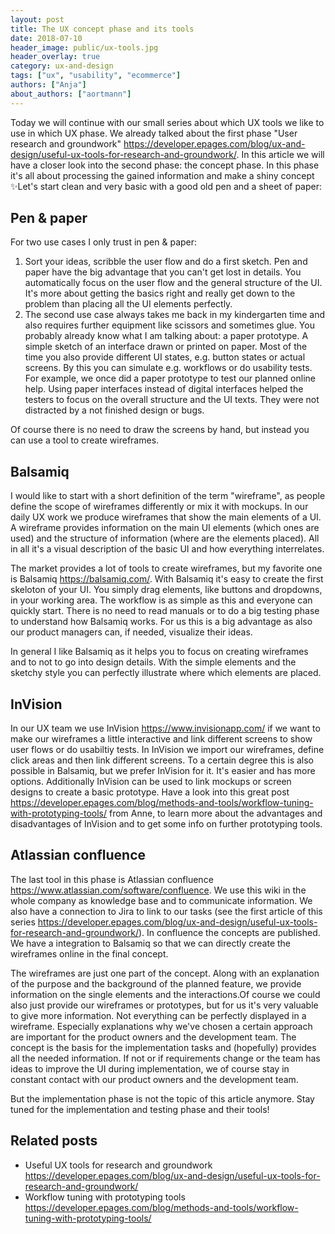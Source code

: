 ```yaml
---
layout: post
title: The UX concept phase and its tools
date: 2018-07-10
header_image: public/ux-tools.jpg
header_overlay: true
category: ux-and-design
tags: ["ux", "usability", "ecommerce"]
authors: ["Anja"]
about_authors: ["aortmann"]
---
```

Today we will continue with our small series about which UX tools we like to use in which UX phase. We already talked about the first phase "User research and groundwork" https://developer.epages.com/blog/ux-and-design/useful-ux-tools-for-research-and-groundwork/. In this article we will have a closer look into the second phase: the concept phase. In this phase it's all about processing the gained information and make a shiny concept :sparkles:Let's start clean and very basic with a good old pen and a sheet of paper:

## Pen & paper

For two use cases I only trust in pen & paper:

1. Sort your ideas, scribble the user flow and do a first sketch. Pen and paper have the big advantage that you can't get lost in details. You automatically focus on the user flow and the general structure of the UI. It's more about getting the basics right and really get down to the problem than placing all the UI elements perfectly.
2. The second use case always takes me back in my kindergarten time and also requires further equipment like scissors and sometimes glue. You probably already know what I am talking about: a paper prototype. A simple sketch of an interface drawn or printed on paper. Most of the time you also provide different UI states, e.g. button states or actual screens. By this you can simulate e.g. workflows or do usability tests. For example, we once did a paper prototype to test our planned online help. Using paper interfaces instead of digital interfaces helped the testers to focus on the overall structure and the UI texts. They were not distracted by a not finished design or bugs.

Of course there is no need to draw the screens by hand, but instead you can use a tool to create wireframes.

## Balsamiq
I would like to start with a short definition of the term "wireframe", as people define the scope of wireframes differently or mix it with mockups. In our daily UX work we produce wireframes that show the main elements of a UI. A wireframe provides information on the main UI elements (which ones are used) and the structure of information (where are the elements placed). All in all it's a visual description of the basic UI and how everything interrelates.   

The market provides a lot of tools to create wireframes, but my favorite one is Balsamiq https://balsamiq.com/. With Balsamiq it's easy to create the first skeloton of your UI. You simply drag elements, like buttons and dropdowns, in your working area. The workflow is as simple as this and everyone can quickly start. There is no need to read manuals or to do a big testing phase to understand how Balsamiq works. For us this is a big advantage as also our product managers can, if needed, visualize their ideas.

In general I like Balsamiq as it helps you to focus on creating wireframes and to not to go into design details. With the simple elements and the sketchy style you can perfectly illustrate where which elements are placed.

## InVision
In our UX team we use InVision https://www.invisionapp.com/ if we want to make our wireframes a little interactive and link different screens to show user flows or do usabiltiy tests. In InVision we import our wireframes, define click areas and then link different screens. To a certain degree this is also possible  in Balsamiq, but we prefer InVision for it. It's easier and has more options. Additionally InVision can be used to link mockups or screen designs to create a basic prototype. Have a look into this great post https://developer.epages.com/blog/methods-and-tools/workflow-tuning-with-prototyping-tools/ from Anne, to learn more about the advantages and disadvantages of InVision and to get some info on further prototyping tools.  

## Atlassian confluence
The last tool in this phase is Atlassian confluence https://www.atlassian.com/software/confluence. We use this wiki in the whole company as knowledge base and to communicate information. We also have a connection to Jira to link to our tasks (see the first article of this series https://developer.epages.com/blog/ux-and-design/useful-ux-tools-for-research-and-groundwork/). In confluence the concepts are published. We have a integration to Balsamiq so that we can directly create the wireframes online in the final concept.

The wireframes are just one part of the concept. Along with an explanation of the purpose and the background of the planned feature, we provide information on the single elements and the interactions.Of course we could also just provide our wireframes or prototypes, but for us it's very valuable to give more information. Not everything can be perfectly displayed in a wireframe. Especially explanations why we've chosen a certain approach are important for the product owners and the development team. The concept is the basis for the implementation tasks and (hopefully) provides all the needed information. If not or if requirements change or the team has ideas to improve the UI during implementation, we of course stay in constant contact with our product owners and the development team.

But the implementation phase is not the topic of this article anymore. Stay tuned for the implementation and testing phase and their tools!

## Related posts
* Useful UX tools for research and groundwork https://developer.epages.com/blog/ux-and-design/useful-ux-tools-for-research-and-groundwork/
* Workflow tuning with prototyping tools https://developer.epages.com/blog/methods-and-tools/workflow-tuning-with-prototyping-tools/
